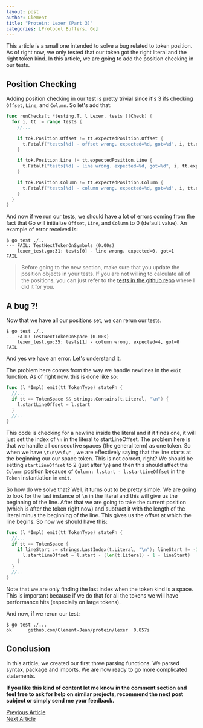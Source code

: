 ```yaml
---
layout: post
author: Clement
title: "Protein: Lexer (Part 3)"
categories: [Protocol Buffers, Go]
---
```


This article is a small one intended to solve a bug related to token position. As of right now, we only tested that our token got the right literal and the right token kind. In this article, we are going to add the position checking in our tests.

## Position Checking

Adding position checking in our test is pretty trivial since it's 3 ifs checking `Offset`, `Line`, and `Column`. So let's add that:

```go lexer/impl.go
func runChecks(t *testing.T, l Lexer, tests []Check) {
  for i, tt := range tests {
    //...

    if tok.Position.Offset != tt.expectedPosition.Offset {
      t.Fatalf("tests[%d] - offset wrong. expected=%d, got=%d", i, tt.expectedPosition.Offset, tok.Position.Offset)
    }

    if tok.Position.Line != tt.expectedPosition.Line {
      t.Fatalf("tests[%d] - line wrong. expected=%d, got=%d", i, tt.expectedPosition.Line, tok.Position.Line)
    }

    if tok.Position.Column != tt.expectedPosition.Column {
      t.Fatalf("tests[%d] - column wrong. expected=%d, got=%d", i, tt.expectedPosition.Column, tok.Position.Column)
    }
  }
}
```

And now if we run our tests, we should have a lot of errors coming from the fact that Go will initialize `Offset`, `Line`, and `Column` to 0 (default value). An example of error received is:

```shell
$ go test ./..
--- FAIL: TestNextTokenOnSymbols (0.00s)
    lexer_test.go:31: tests[0] - line wrong. expected=0, got=1
FAIL
```

> Before going to the new section, make sure that you update the position objects in your tests. If you are not willing to calculate all of the positions, you can just refer to the [tests in the github repo](https://github.com/Clement-Jean/protein/blob/lexer/lexer/lexer_test.go) where I did it for you.

## A bug ?!

Now that we have all our positions set, we can rerun our tests.

```shell
$ go test ./..
--- FAIL: TestNextTokenOnSpace (0.00s)
    lexer_test.go:35: tests[1] - column wrong. expected=4, got=0
FAIL
```

And yes we have an error. Let's understand it.

The problem here comes from the way we handle newlines in the `emit` function. As of right now, this is done like so:

```go lexer/impl.go
func (l *Impl) emit(tt TokenType) stateFn {
  //...
  if tt == TokenSpace && strings.Contains(t.Literal, "\n") {
    l.startLineOffset = l.start
  }
  //..
}
```

This code is checking for a newline inside the literal and if it finds one, it will just set the index of `\n` in the literal to startLineOffset. The problem here is that we handle all consecutive spaces (the general term) as one token. So when we have `\t\n\v\f\r `, we are effectively saying that the line starts at the beginning our our space token. This is not correct, right? We should be setting `startLineOffset` to 2 (just after `\n`) and then this should affect the `Column` position because of `Column: l.start - l.startLineOffset` in the `Token` instantiation in `emit`.

So how do we solve that? Well, it turns out to be pretty simple. We are going to look for the last instance of `\n` in the literal and this will give us the beginning of the line. After that we are going to take the current position (which is after the token right now) and subtract it with the length of the literal minus the beginning of the line. This gives us the offset at which the line begins. So now we should have this:

```go lexer/impl.go
func (l *Impl) emit(tt TokenType) stateFn {
  //...
  if tt == TokenSpace {
    if lineStart := strings.LastIndex(t.Literal, "\n"); lineStart != -1 {
      l.startLineOffset = l.start - (len(t.Literal) - 1 - lineStart)
    }
  }
  //..
}
```

Note that we are only finding the last index when the token kind is a space. This is important because if we do that for all the tokens we will have performance hits (especially on large tokens).

And now, if we rerun our test:

```shell
$ go test ./...
ok      github.com/Clement-Jean/protein/lexer  0.857s
```

## Conclusion

In this article, we created our first three parsing functions. We parsed syntax, package and imports. We are now ready to go more complicated statements.

**If you like this kind of content let me know in the comment section and feel free to ask for help on similar projects, recommend the next post subject or simply send me your feedback.**

<div class="container">
  <div class="row">
    <div class="col text-center">
      <a href="/protein_lexer_part_2" class="btn btn-danger text-center">Previous Article</a>
    </div>
    <div class="col text-center">
      <a href="/protein_parser_part_1" class="btn btn-danger text-center">Next Article</a>
    </div>
  </div>
</div>